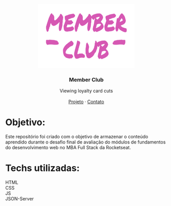 <p align="center">
  <a href="https://nicolycunha.github.io/member-club/">
    <img src="./src/assets/logo.png" alt="Logo" width="300" height="200">
  </a>

  <h3 align="center">Member Club</h3>

  <p align="center">
    Viewing loyalty card cuts
       <br />
    <br />
    <a href="https://nicolycunha.github.io/member-club/">Projeto</a>
    ·
    <a href="https://www.linkedin.com/in/nicoly-oliveira-da-cunha/">Contato</a>
  </p>
</p>

# Objetivo:
Este repositório foi criado com o objetivo de armazenar o conteúdo aprendido durante o desafio final de avaliação do módulos de fundamentos do desenvolvimento web no MBA Full Stack da Rocketseat.

# Techs utilizadas: 
HTML<br>
CSS<br>
JS<br>
JSON-Server<br>
